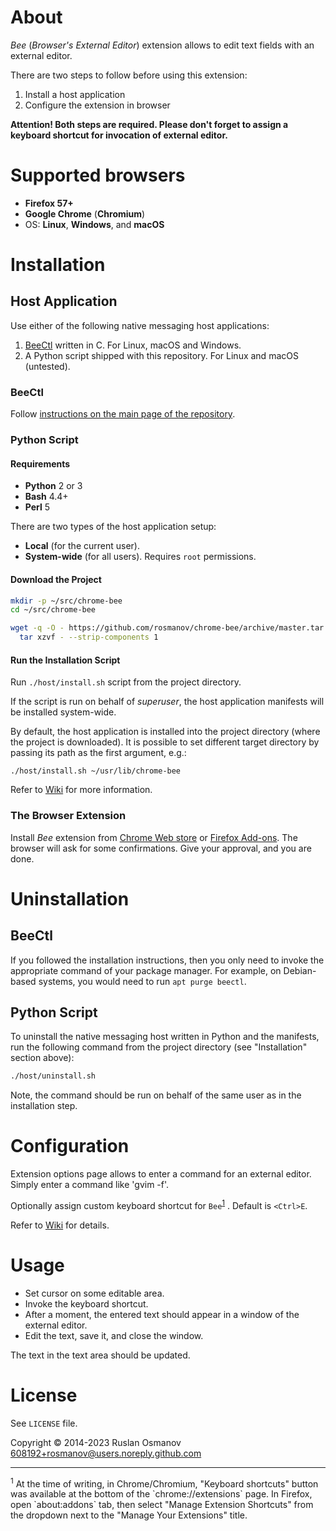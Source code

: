 # About

*Bee* (_Browser's External Editor_) extension allows to edit text fields with an external editor.

There are two steps to follow before using this extension:
1. Install a host application
2. Configure the extension in browser

**Attention! Both steps are required. Please don't forget to assign a keyboard shortcut for invocation of external editor.**

# Supported browsers

- **Firefox 57+**
- **Google Chrome** (**Chromium**)
- OS: **Linux**, **Windows**, and **macOS**

# Installation

## Host Application

Use either of the following native messaging host applications:

1) [BeeCtl](https://github.com/rosmanov/bee-host) written in C. For Linux, macOS and Windows.
2) A Python script shipped with this repository. For Linux and macOS (untested).

### BeeCtl

Follow [instructions on the main page of the repository](https://github.com/rosmanov/bee-host).

### Python Script

#### Requirements

- **Python** 2 or 3
- **Bash** 4.4+
- **Perl** 5

There are two types of the host application setup:

- **Local** (for the current user).
- **System-wide** (for all users). Requires `root` permissions.

#### Download the Project

```bash
mkdir -p ~/src/chrome-bee
cd ~/src/chrome-bee

wget -q -O - https://github.com/rosmanov/chrome-bee/archive/master.tar.gz | \
  tar xzvf - --strip-components 1
```

#### Run the Installation Script

Run `./host/install.sh` script from the project directory.

If the script is run on behalf of *superuser*, the host application manifests will be installed system-wide.

By default, the host application is installed into the project directory (where the project is downloaded). It is possible to set different target directory by passing its path as the first argument, e.g.:

```
./host/install.sh ~/usr/lib/chrome-bee
```
Refer to [Wiki](https://github.com/rosmanov/chrome-bee/wiki/Installing-Host-Application) for more information.

### The Browser Extension

Install _Bee_ extension from [Chrome Web store](https://chrome.google.com/webstore/) or [Firefox Add-ons](https://addons.mozilla.org/en-US/firefox/addon/external-editor/). The browser will ask for some confirmations. Give your approval, and you are done.

# Uninstallation

## BeeCtl

If you followed the installation instructions, then you only need to invoke the appropriate command of your package manager. For example, on Debian-based systems, you would need to run `apt purge beectl`. 

## Python Script

To uninstall the native messaging host written in Python and the manifests, run the following command from the project directory (see "Installation" section above):

```bash
./host/uninstall.sh
```

Note, the command should be run on behalf of the same user as in the installation step.

# Configuration

Extension options page allows to enter a command for an external editor. Simply enter a command like 'gvim -f'.

Optionally assign custom keyboard shortcut for `Bee`<sup>[1](#footnote-kbd)</sup>
. Default is `<Ctrl>E`.

Refer to [Wiki](https://github.com/rosmanov/chrome-bee/wiki/Configuration) for details.

# Usage

- Set cursor on some editable area.
- Invoke the keyboard shortcut.
- After a moment, the entered text should appear in a window of the external editor.
- Edit the text, save it, and close the window.

The text in the text area should be updated.

# License

See `LICENSE` file.

Copyright © 2014-2023 Ruslan Osmanov <608192+rosmanov@users.noreply.github.com>

----

<p>
  <sup><a name="footnote-kbd">1</a></sup> At the time of writing, in Chrome/Chromium, "Keyboard shortcuts" button was available at the bottom of the `chrome://extensions` page. In Firefox, open `about:addons` tab, then select "Manage Extension Shortcuts" from the dropdown next to the "Manage Your Extensions" title.
</p>
